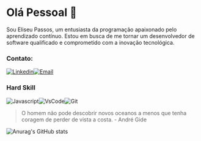# Olá Pessoal :vulcan_salute:

Sou Eliseu Passos, um entusiasta da programação apaixonado pelo aprendizado contínuo. Estou em busca de me tornar um desenvolvedor de software qualificado e comprometido com a inovação tecnológica.

### Contato:
[![Linkedin](https://img.shields.io/badge/LinkedIn-0077B5?style=for-the-badge&logo=linkedin&logoColor=white)](https://www.linkedin.com/in/eliseu-passos)[![Email](https://img.shields.io/badge/Gmail-D14836?style=for-the-badge&logo=gmail&logoColor=white)](mailto:Passos.e.s97@gmail.com)

### Hard Skill
![Javascript](https://img.shields.io/badge/JavaScript-323330?style=for-the-badge&logo=javascript&logoColor=F7DF1E)![VsCode](https://img.shields.io/badge/VSCode-0078D4?style=for-the-badge&logo=visual%20studio%20code&logoColor=white)![Git](https://img.shields.io/badge/GIT-E44C30?style=for-the-badge&logo=git&logoColor=white)

>O homem não pode descobrir novos oceanos a menos que tenha coragem de perder de vista a costa. - André Gide

![Anurag's GitHub stats](https://github-readme-stats.vercel.app/api?username=eliseupassos&hide=contribs,prs&show_icons=true&theme=dark)
